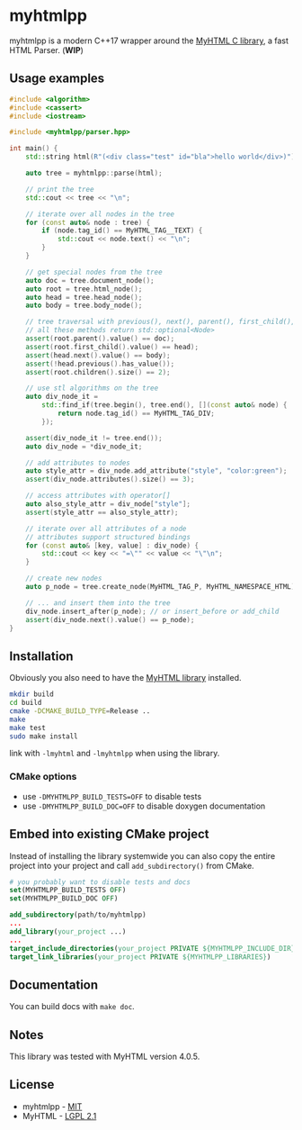 # myhtmlpp

myhtmlpp is a modern C++17 wrapper around the [MyHTML C library](https://github.com/lexborisov/myhtml), a fast HTML Parser. (**WIP**)

## Usage examples
```cpp
#include <algorithm>
#include <cassert>
#include <iostream>

#include <myhtmlpp/parser.hpp>

int main() {
    std::string html(R"(<div class="test" id="bla">hello world</div>)");

    auto tree = myhtmlpp::parse(html);

    // print the tree
    std::cout << tree << "\n";

    // iterate over all nodes in the tree
    for (const auto& node : tree) {
        if (node.tag_id() == MyHTML_TAG__TEXT) {
            std::cout << node.text() << "\n";
        }
    }

    // get special nodes from the tree
    auto doc = tree.document_node();
    auto root = tree.html_node();
    auto head = tree.head_node();
    auto body = tree.body_node();

    // tree traversal with previous(), next(), parent(), first_child(), last_child()
    // all these methods return std::optional<Node>
    assert(root.parent().value() == doc);
    assert(root.first_child().value() == head);
    assert(head.next().value() == body);
    assert(!head.previous().has_value());
    assert(root.children().size() == 2);

    // use stl algorithms on the tree
    auto div_node_it =
        std::find_if(tree.begin(), tree.end(), [](const auto& node) {
            return node.tag_id() == MyHTML_TAG_DIV;
        });

    assert(div_node_it != tree.end());
    auto div_node = *div_node_it;

    // add attributes to nodes
    auto style_attr = div_node.add_attribute("style", "color:green");
    assert(div_node.attributes().size() == 3);

    // access attributes with operator[]
    auto also_style_attr = div_node["style"];
    assert(style_attr == also_style_attr);

    // iterate over all attributes of a node
    // attributes support structured bindings
    for (const auto& [key, value] : div_node) {
        std::cout << key << "=\"" << value << "\"\n";
    }

    // create new nodes
    auto p_node = tree.create_node(MyHTML_TAG_P, MyHTML_NAMESPACE_HTML);

    // ... and insert them into the tree
    div_node.insert_after(p_node); // or insert_before or add_child
    assert(div_node.next().value() == p_node);
}
```

## Installation
Obviously you also need to have the [MyHTML library](https://github.com/lexborisov/myhtml) installed.

```bash
mkdir build
cd build
cmake -DCMAKE_BUILD_TYPE=Release ..
make
make test
sudo make install
```

link with `-lmyhtml` and `-lmyhtmlpp` when using the library.

### CMake options
- use `-DMYHTMLPP_BUILD_TESTS=OFF` to disable tests
- use `-DMYHTMLPP_BUILD_DOC=OFF` to disable doxygen documentation

## Embed into existing CMake project
Instead of installing the library systemwide you can also copy the entire project into your project and call `add_subdirectory()` from CMake.

```cmake
# you probably want to disable tests and docs
set(MYHTMLPP_BUILD_TESTS OFF)
set(MYHTMLPP_BUILD_DOC OFF)

add_subdirectory(path/to/myhtmlpp)
...
add_library(your_project ...)
...
target_include_directories(your_project PRIVATE ${MYHTMLPP_INCLUDE_DIR})
target_link_libraries(your_project PRIVATE ${MYHTMLPP_LIBRARIES})
```

## Documentation
You can build docs with `make doc`.

## Notes
This library was tested with MyHTML version 4.0.5.

## License
- myhtmlpp - [MIT](https://github.com/czwinzscher/myhtmlpp/blob/master/LICENSE)
- MyHTML - [LGPL 2.1](https://github.com/lexborisov/myhtml/blob/master/LICENSE)
